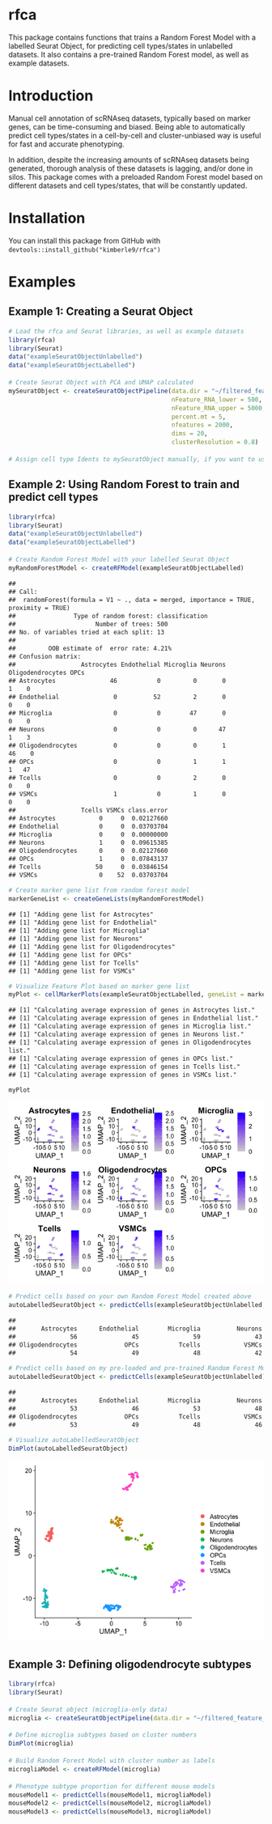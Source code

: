 rfca
====

This package contains functions that trains a Random Forest Model with a
labelled Seurat Object, for predicting cell types/states in unlabelled
datasets. It also contains a pre-trained Random Forest model, as well as
example datasets.

Introduction
============

Manual cell annotation of scRNAseq datasets, typically based on marker
genes, can be time-consuming and biased. Being able to automatically
predict cell types/states in a cell-by-cell and cluster-unbiased way is
useful for fast and accurate phenotyping.

In addition, despite the increasing amounts of scRNAseq datasets being
generated, thorough analysis of these datasets is lagging, and/or done
in silos. This package comes with a preloaded Random Forest model based
on different datasets and cell types/states, that will be constantly
updated.

Installation
============

You can install this package from GitHub with
`devtools::install_github("kimberle9/rfca")`

Examples
========

Example 1: Creating a Seurat Object
-----------------------------------

``` r
# Load the rfca and Seurat libraries, as well as example datasets
library(rfca)
library(Seurat)
data("exampleSeuratObjectUnlabelled")
data("exampleSeuratObjectLabelled")

# Create Seurat Object with PCA and UMAP calculated
mySeuratObject <- createSeuratObjectPipeline(data.dir = "~/filtered_feature_bc_matrix", 
                                             nFeature_RNA_lower = 500, 
                                             nFeature_RNA_upper = 5000, 
                                             percent.mt = 5, 
                                             nfeatures = 2000, 
                                             dims = 20, 
                                             clusterResolution = 0.8)

# Assign cell type Idents to mySeuratObject manually, if you want to use it as a training dataset
```

Example 2: Using Random Forest to train and predict cell types
--------------------------------------------------------------

``` r
library(rfca)
library(Seurat)
data("exampleSeuratObjectUnlabelled")
data("exampleSeuratObjectLabelled")

# Create Random Forest Model with your labelled Seurat Object
myRandomForestModel <- createRFModel(exampleSeuratObjectLabelled)
```

    ## 
    ## Call:
    ##  randomForest(formula = V1 ~ ., data = merged, importance = TRUE,      proximity = TRUE) 
    ##                Type of random forest: classification
    ##                      Number of trees: 500
    ## No. of variables tried at each split: 13
    ## 
    ##         OOB estimate of  error rate: 4.21%
    ## Confusion matrix:
    ##                  Astrocytes Endothelial Microglia Neurons Oligodendrocytes OPCs
    ## Astrocytes               46           0         0       0                1    0
    ## Endothelial               0          52         2       0                0    0
    ## Microglia                 0           0        47       0                0    0
    ## Neurons                   0           0         0      47                1    3
    ## Oligodendrocytes          0           0         0       1               46    0
    ## OPCs                      0           0         1       1                1   47
    ## Tcells                    0           0         2       0                0    0
    ## VSMCs                     1           0         1       0                0    0
    ##                  Tcells VSMCs class.error
    ## Astrocytes            0     0  0.02127660
    ## Endothelial           0     0  0.03703704
    ## Microglia             0     0  0.00000000
    ## Neurons               1     0  0.09615385
    ## Oligodendrocytes      0     0  0.02127660
    ## OPCs                  1     0  0.07843137
    ## Tcells               50     0  0.03846154
    ## VSMCs                 0    52  0.03703704

``` r
# Create marker gene list from random forest model
markerGeneList <- createGeneLists(myRandomForestModel)
```

    ## [1] "Adding gene list for Astrocytes"
    ## [1] "Adding gene list for Endothelial"
    ## [1] "Adding gene list for Microglia"
    ## [1] "Adding gene list for Neurons"
    ## [1] "Adding gene list for Oligodendrocytes"
    ## [1] "Adding gene list for OPCs"
    ## [1] "Adding gene list for Tcells"
    ## [1] "Adding gene list for VSMCs"

``` r
# Visualize Feature Plot based on marker gene list
myPlot <- cellMarkerPlots(exampleSeuratObjectLabelled, geneList = markerGeneList)
```

    ## [1] "Calculating average expression of genes in Astrocytes list."
    ## [1] "Calculating average expression of genes in Endothelial list."
    ## [1] "Calculating average expression of genes in Microglia list."
    ## [1] "Calculating average expression of genes in Neurons list."
    ## [1] "Calculating average expression of genes in Oligodendrocytes list."
    ## [1] "Calculating average expression of genes in OPCs list."
    ## [1] "Calculating average expression of genes in Tcells list."
    ## [1] "Calculating average expression of genes in VSMCs list."

``` r
myPlot
```

![](README_files/figure-markdown_github/unnamed-chunk-2-1.png)

``` r
# Predict cells based on your own Random Forest Model created above
autoLabelledSeuratObject <- predictCells(exampleSeuratObjectUnlabelled, myRandomForestModel)
```

    ## 
    ##       Astrocytes      Endothelial        Microglia          Neurons 
    ##               56               45               59               43 
    ## Oligodendrocytes             OPCs           Tcells            VSMCs 
    ##               54               49               48               42

``` r
# Predict cells based on my pre-loaded and pre-trained Random Forest Model
autoLabelledSeuratObject <- predictCells(exampleSeuratObjectUnlabelled)
```

    ## 
    ##       Astrocytes      Endothelial        Microglia          Neurons 
    ##               53               46               53               48 
    ## Oligodendrocytes             OPCs           Tcells            VSMCs 
    ##               53               49               48               46

``` r
# Visualize autoLabelledSeuratObject
DimPlot(autoLabelledSeuratObject)
```

![](README_files/figure-markdown_github/unnamed-chunk-2-2.png)

Example 3: Defining oligodendrocyte subtypes
--------------------------------------------

``` r
library(rfca)
library(Seurat)

# Create Seurat object (microglia-only data)
microglia <- createSeuratObjectPipeline(data.dir = "~/filtered_feature_bc_matrix") 

# Define microglia subtypes based on cluster numbers
DimPlot(microglia)

# Build Random Forest Model with cluster number as labels
microgliaModel <- createRFModel(microglia)

# Phenotype subtype proportion for different mouse models
mouseModel1 <- predictCells(mouseModel1, microgliaModel)
mouseModel2 <- predictCells(mouseModel2, microgliaModel)
mouseModel3 <- predictCells(mouseModel3, microgliaModel)
```
